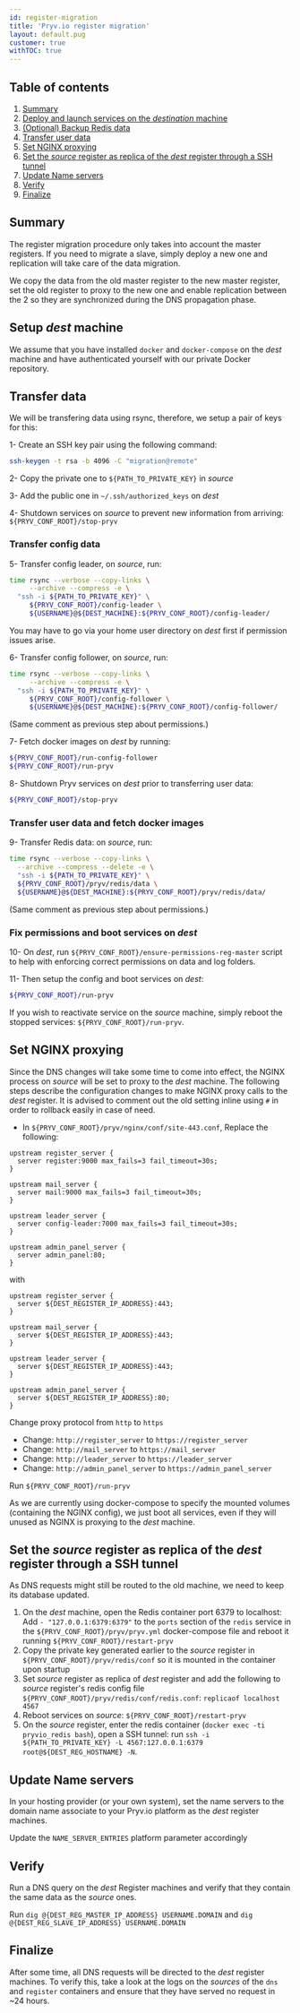 ```yaml
---
id: register-migration
title: 'Pryv.io register migration'
layout: default.pug
customer: true
withTOC: true
---
```


## Table of contents <!-- omit in toc -->
<!-- no toc -->
1. [Summary](#summary)
2. [Deploy and launch services on the *destination* machine](#deploy-and-launch-services-on-the-destination-machine)
3. [(Optional) Backup Redis data](#-optional-backup-redis-data)
4. [Transfer user data](#transfer-user-data)
5. [Set NGINX proxying](#set-nginx-proxying)
6. [Set the *source* register as replica of the *dest* register through a SSH tunnel](#set-the-source-register-as-replica-of-the-dest-register-through-a-ssh-tunnel)
7. [Update Name servers](#update-name-servers)
8. [Verify](#verify)
9. [Finalize](#finalize)

## Summary

The register migration procedure only takes into account the master registers. If you need to migrate a slave, simply deploy a new one and replication will take care of the data migration.  

We copy the data from the old master register to the new master register, set the old register to proxy to the new one and enable replication between the 2 so they are synchronized during the DNS propagation phase.

## Setup *dest* machine

We assume that you have installed `docker` and `docker-compose` on the *dest* machine and have authenticated yourself with our private Docker repository.

## Transfer data

We will be transfering data using rsync, therefore, we setup a pair of keys for this:

1- Create an SSH key pair using the following command:  

```bash
ssh-keygen -t rsa -b 4096 -C "migration@remote"
```

2- Copy the private one to `${PATH_TO_PRIVATE_KEY}` in *source*  

3- Add the public one in `~/.ssh/authorized_keys` on *dest*  

4- Shutdown services on *source* to prevent new information from arriving: `${PRYV_CONF_ROOT}/stop-pryv`  

### Transfer config data

5- Transfer config leader, on *source*, run:  

```bash
time rsync --verbose --copy-links \
     --archive --compress -e \
  "ssh -i ${PATH_TO_PRIVATE_KEY}" \
     ${PRYV_CONF_ROOT}/config-leader \
     ${USERNAME}@${DEST_MACHINE}:${PRYV_CONF_ROOT}/config-leader/
```

You may have to go via your home user directory on *dest* first if permission issues arise.  

6- Transfer config follower, on *source*, run:  

```bash
time rsync --verbose --copy-links \
     --archive --compress -e \
  "ssh -i ${PATH_TO_PRIVATE_KEY}" \
     ${PRYV_CONF_ROOT}/config-follower \
     ${USERNAME}@${DEST_MACHINE}:${PRYV_CONF_ROOT}/config-follower/
```

(Same comment as previous step about permissions.)  

7- Fetch docker images on *dest* by running:  

```bash
${PRYV_CONF_ROOT}/run-config-follower
${PRYV_CONF_ROOT}/run-pryv
```

8- Shutdown Pryv services on *dest* prior to transferring user data:  

```bash
${PRYV_CONF_ROOT}/stop-pryv
```

### Transfer user data and fetch docker images

9- Transfer Redis data: on *source*, run:  

```bash
time rsync --verbose --copy-links \
  --archive --compress --delete -e \
  "ssh -i ${PATH_TO_PRIVATE_KEY}" \
  ${PRYV_CONF_ROOT}/pryv/redis/data \
  ${USERNAME}@${DEST_MACHINE}:${PRYV_CONF_ROOT}/pryv/redis/data/
```

(Same comment as previous step about permissions.)  

### Fix permissions and boot services on *dest*

10- On *dest*, run `${PRYV_CONF_ROOT}/ensure-permissions-reg-master` script to help with enforcing correct permissions on data and log folders.  

11- Then setup the config and boot services on *dest*:  

```bash
${PRYV_CONF_ROOT}/run-pryv
```

If you wish to reactivate service on the *source* machine, simply reboot the stopped services: `${PRYV_CONF_ROOT}/run-pryv`.  

## Set NGINX proxying

Since the DNS changes will take some time to come into effect, the NGINX process on *source* will be set to proxy to the *dest* machine.
The following steps describe the configuration changes to make NGINX proxy calls to the *dest* register. It is advised to comment out the old setting inline using `#` in order to rollback easily in case of need.

- In `${PRYV_CONF_ROOT}/pryv/nginx/conf/site-443.conf`, Replace the following:

```nginx
upstream register_server {
  server register:9000 max_fails=3 fail_timeout=30s;
}

upstream mail_server {
  server mail:9000 max_fails=3 fail_timeout=30s;
}

upstream leader_server {
  server config-leader:7000 max_fails=3 fail_timeout=30s;
}

upstream admin_panel_server {
  server admin_panel:80;
}
```

with

```nginx
upstream register_server {
  server ${DEST_REGISTER_IP_ADDRESS}:443;
}

upstream mail_server {
  server ${DEST_REGISTER_IP_ADDRESS}:443;
}

upstream leader_server {
  server ${DEST_REGISTER_IP_ADDRESS}:443;
}

upstream admin_panel_server {
  server ${DEST_REGISTER_IP_ADDRESS}:80;
}
```

Change proxy protocol from `http` to `https`

- Change: `http://register_server` to `https://register_server`
- Change: `http://mail_server` to `https://mail_server`
- Change: `http://leader_server` to `https://leader_server`
- Change: `http://admin_panel_server` to `https://admin_panel_server`

Run `${PRYV_CONF_ROOT}/run-pryv`

As we are currently using docker-compose to specify the mounted volumes (containing the NGINX config), we just boot all services, even if they will unused as NGINX is proxying to the *dest* machine.

## Set the *source* register as replica of the *dest* register through a SSH tunnel

As DNS requests might still be routed to the old machine, we need to keep its database updated.

1. On the *dest* machine, open the Redis container port 6379 to localhost: Add `- "127.0.0.1:6379:6379"` to the `ports` section of the `redis` service in the `${PRYV_CONF_ROOT}/pryv/pryv.yml` docker-compose file and reboot it running `${PRYV_CONF_ROOT}/restart-pryv`
2. Copy the private key generated earlier to the *source* register in `${PRYV_CONF_ROOT}/pryv/redis/conf` so it is mounted in the container upon startup
3. Set *source* register as replica of *dest* register and add the following to *source* register's redis config file `${PRYV_CONF_ROOT}/pryv/redis/conf/redis.conf`: `replicaof localhost 4567`
4. Reboot services on *source*: `${PRYV_CONF_ROOT}/restart-pryv`
5. On the *source* register, enter the redis container (`docker exec -ti pryvio_redis bash`), open a SSH tunnel: run `ssh -i ${PATH_TO_PRIVATE_KEY} -L 4567:127.0.0.1:6379 root@${DEST_REG_HOSTNAME} -N`.

## Update Name servers

In your hosting provider (or your own system), set the name servers to the domain name associate to your Pryv.io platform as the *dest* register machines.

Update the `NAME_SERVER_ENTRIES` platform parameter accordingly

## Verify

Run a DNS query on the *dest* Register machines and verify that they contain the same data as the *source* ones.

Run `dig @{DEST_REG_MASTER_IP_ADDRESS} USERNAME.DOMAIN` and `dig @{DEST_REG_SLAVE_IP_ADDRESS} USERNAME.DOMAIN`

## Finalize

After some time, all DNS requests will be directed to the *dest* register machines. To verify this, take a look at the logs on the *sources* of the `dns` and `register` containers and ensure that they have served no request in ~24 hours.
